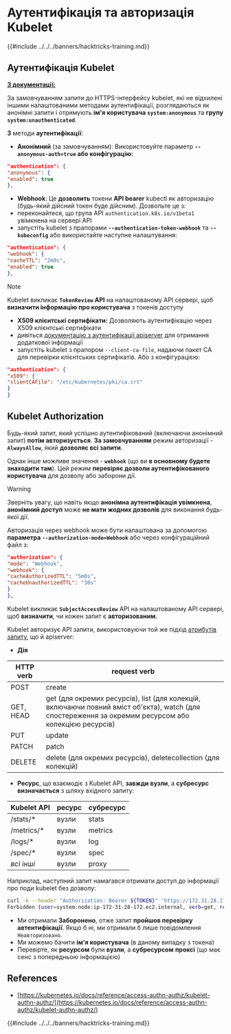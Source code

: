 # Аутентифікація та авторизація Kubelet

{{#include ../../../banners/hacktricks-training.md}}

## Аутентифікація Kubelet <a href="#kubelet-authentication" id="kubelet-authentication"></a>

[**З документації:**](https://kubernetes.io/docs/reference/access-authn-authz/kubelet-authn-authz/)

За замовчуванням запити до HTTPS-інтерфейсу kubelet, які не відхилені іншими налаштованими методами аутентифікації, розглядаються як анонімні запити і отримують **ім'я користувача `system:anonymous`** та **групу `system:unauthenticated`**.

**3** методи **аутентифікації**:

- **Анонімний** (за замовчуванням): Використовуйте параметр **`--anonymous-auth=true` або конфігурацію:**
```json
"authentication": {
"anonymous": {
"enabled": true
},
```
- **Webhook**: Це **дозволить** токени **API bearer** kubectl як авторизацію (будь-який дійсний токен буде дійсним). Дозвольте це з:
- переконайтеся, що група API `authentication.k8s.io/v1beta1` увімкнена на сервері API
- запустіть kubelet з прапорами **`--authentication-token-webhook`** та **`--kubeconfig`** або використайте наступне налаштування:
```json
"authentication": {
"webhook": {
"cacheTTL": "2m0s",
"enabled": true
},
```
> [!NOTE]
> Kubelet викликає **`TokenReview` API** на налаштованому API сервері, щоб **визначити інформацію про користувача** з токенів доступу

- **X509 клієнтські сертифікати:** Дозволяють аутентифікацію через X509 клієнтські сертифікати
- дивіться [документацію з аутентифікації apiserver](https://kubernetes.io/docs/reference/access-authn-authz/authentication/#x509-client-certs) для отримання додаткової інформації
- запустіть kubelet з прапором `--client-ca-file`, надаючи пакет CA для перевірки клієнтських сертифікатів. Або з конфігурацією:
```json
"authentication": {
"x509": {
"clientCAFile": "/etc/kubernetes/pki/ca.crt"
}
}
```
## Kubelet Authorization <a href="#kubelet-authentication" id="kubelet-authentication"></a>

Будь-який запит, який успішно аутентифікований (включаючи анонімний запит) **потім авторизується**. **За замовчуванням** режим авторизації - **`AlwaysAllow`**, який **дозволяє всі запити**.

Однак інше можливе значення - **`webhook`** (що ви **в основному будете знаходити там**). Цей режим **перевіряє дозволи аутентифікованого користувача** для дозволу або заборони дії.

> [!WARNING]
> Зверніть увагу, що навіть якщо **анонімна аутентифікація увімкнена**, **анонімний доступ** може **не мати жодних дозволів** для виконання будь-якої дії.

Авторизація через webhook може бути налаштована за допомогою **параметра `--authorization-mode=Webhook`** або через конфігураційний файл з:
```json
"authorization": {
"mode": "Webhook",
"webhook": {
"cacheAuthorizedTTL": "5m0s",
"cacheUnauthorizedTTL": "30s"
}
},
```
Kubelet викликає **`SubjectAccessReview`** API на налаштованому API сервері, щоб **визначити**, чи кожен запит є **авторизованим.**

Kubelet авторизує API запити, використовуючи той же підхід [атрибутів запиту](https://kubernetes.io/docs/reference/access-authn-authz/authorization/#review-your-request-attributes), що й apiserver:

- **Дія**

| HTTP verb | request verb                                                                                                                                                  |
| --------- | ------------------------------------------------------------------------------------------------------------------------------------------------------------- |
| POST      | create                                                                                                                                                        |
| GET, HEAD | get (для окремих ресурсів), list (для колекцій, включаючи повний вміст об'єкта), watch (для спостереження за окремим ресурсом або колекцією ресурсів) |
| PUT       | update                                                                                                                                                        |
| PATCH     | patch                                                                                                                                                         |
| DELETE    | delete (для окремих ресурсів), deletecollection (для колекцій)                                                                                             |

- **Ресурс**, що взаємодіє з Kubelet API, **завжди** **вузли**, а **субресурс** **визначається** з шляху вхідного запиту:

| Kubelet API  | ресурс | субресурс |
| ------------ | ------ | --------- |
| /stats/\*    | вузли  | stats     |
| /metrics/\*  | вузли  | metrics   |
| /logs/\*     | вузли  | log       |
| /spec/\*     | вузли  | spec      |
| _всі інші_   | вузли  | proxy     |

Наприклад, наступний запит намагався отримати доступ до інформації про поди kubelet без дозволу:
```bash
curl -k --header "Authorization: Bearer ${TOKEN}" 'https://172.31.28.172:10250/pods'
Forbidden (user=system:node:ip-172-31-28-172.ec2.internal, verb=get, resource=nodes, subresource=proxy)
```
- Ми отримали **Заборонено**, отже запит **пройшов перевірку автентифікації**. Якщо б ні, ми отримали б лише повідомлення `Неавторизовано`.
- Ми можемо бачити **ім'я користувача** (в даному випадку з токена)
- Перевірте, як **ресурсом** були **вузли**, а **субресурсом** **проксі** (що має сенс з попередньою інформацією)

## References

- [https://kubernetes.io/docs/reference/access-authn-authz/kubelet-authn-authz/](https://kubernetes.io/docs/reference/access-authn-authz/kubelet-authn-authz/)

{{#include ../../../banners/hacktricks-training.md}}
